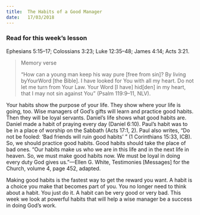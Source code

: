 ```yaml
---
title:  The Habits of a Good Manager
date:   17/03/2018
---
```


### Read for this week’s lesson
Ephesians 5:15–17; Colossians 3:23; Luke 12:35–48; James 4:14; Acts 3:21. 

> <p>Memory verse</p>
> “How can a young man keep his way pure [free from sin]? By living byYourWord [the Bible]. I have looked for You with all my heart. Do not let me turn from Your Law. Your Word [I have] hid[den] in my heart, that I may not sin against You” (Psalm 119:9–11, NLV). 

Your habits show the purpose of your life. They show where your life is going, too. Wise managers of God’s gifts will learn and practice good habits. Then they will be loyal servants. Daniel’s life shows what good habits are. Daniel made a habit of praying every day (Daniel 6:10). Paul’s habit was to be in a place of worship on the Sabbath (Acts 17:1, 2). Paul also writes, “Do not be fooled: ‘Bad friends will ruin good habits’ ” (1 Corinthians 15:33, ICB). So, we should practice good habits. Good habits should take the place of bad ones. “Our habits make us who we are in this life and in the next life in heaven. So, we must make good habits now. We must be loyal in doing every duty God gives us.”—Ellen G. White, Testimonies [Messages] for the Church, volume 4, page 452, adapted. 

Making good habits is the fastest way to get the reward you want. A habit is a choice you make that becomes part of you. You no longer need to think about a habit. You just do it. A habit can be very good or very bad. This week we look at powerful habits that will help a wise manager be a success in doing God’s work.